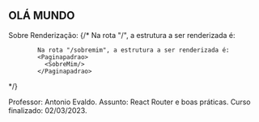 ## OLÁ MUNDO 

Sobre Renderização:
{/* 
            Na rota "/", a estrutura a ser renderizada é:
            <Paginapadrao>
              <Inicio/>
            </Paginapadrao>

            Na rota "/sobremim", a estrutura a ser renderizada é:
            <Paginapadrao>
              <SobreMim/>
            </Paginapadrao>
*/}

Professor: Antonio Evaldo.
Assunto: React Router e boas práticas.
Curso finalizado: 02/03/2023.